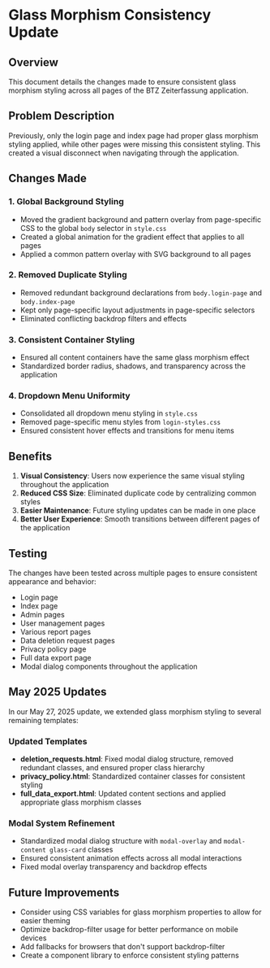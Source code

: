 # Glass Morphism Consistency Update

## Overview
This document details the changes made to ensure consistent glass morphism styling across all pages of the BTZ Zeiterfassung application.

## Problem Description
Previously, only the login page and index page had proper glass morphism styling applied, while other pages were missing this consistent styling. This created a visual disconnect when navigating through the application.

## Changes Made

### 1. Global Background Styling
- Moved the gradient background and pattern overlay from page-specific CSS to the global `body` selector in `style.css`
- Created a global animation for the gradient effect that applies to all pages
- Applied a common pattern overlay with SVG background to all pages

### 2. Removed Duplicate Styling
- Removed redundant background declarations from `body.login-page` and `body.index-page`
- Kept only page-specific layout adjustments in page-specific selectors
- Eliminated conflicting backdrop filters and effects

### 3. Consistent Container Styling
- Ensured all content containers have the same glass morphism effect
- Standardized border radius, shadows, and transparency across the application

### 4. Dropdown Menu Uniformity
- Consolidated all dropdown menu styling in `style.css`
- Removed page-specific menu styles from `login-styles.css`
- Ensured consistent hover effects and transitions for menu items

## Benefits
1. **Visual Consistency**: Users now experience the same visual styling throughout the application
2. **Reduced CSS Size**: Eliminated duplicate code by centralizing common styles
3. **Easier Maintenance**: Future styling updates can be made in one place
4. **Better User Experience**: Smooth transitions between different pages of the application

## Testing
The changes have been tested across multiple pages to ensure consistent appearance and behavior:
- Login page
- Index page
- Admin pages
- User management pages
- Various report pages
- Data deletion request pages
- Privacy policy page
- Full data export page
- Modal dialog components throughout the application

## May 2025 Updates
In our May 27, 2025 update, we extended glass morphism styling to several remaining templates:

### Updated Templates
- **deletion_requests.html**: Fixed modal dialog structure, removed redundant classes, and ensured proper class hierarchy
- **privacy_policy.html**: Standardized container classes for consistent styling
- **full_data_export.html**: Updated content sections and applied appropriate glass morphism classes

### Modal System Refinement
- Standardized modal dialog structure with `modal-overlay` and `modal-content glass-card` classes
- Ensured consistent animation effects across all modal interactions
- Fixed modal overlay transparency and backdrop effects

## Future Improvements
- Consider using CSS variables for glass morphism properties to allow for easier theming
- Optimize backdrop-filter usage for better performance on mobile devices
- Add fallbacks for browsers that don't support backdrop-filter
- Create a component library to enforce consistent styling patterns
